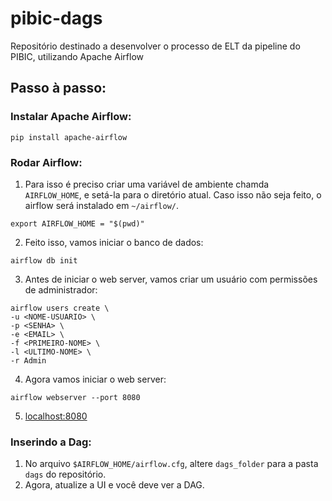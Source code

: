 # pibic-dags
Repositório destinado a desenvolver o processo de ELT da pipeline do PIBIC, utilizando Apache Airflow
## Passo à passo:
### Instalar Apache Airflow:
```
pip install apache-airflow
```
### Rodar Airflow:
1. Para isso é preciso criar uma variável de ambiente chamda `AIRFLOW_HOME`, e setá-la para o diretório atual. Caso isso não seja feito, o airflow será instalado em `~/airflow/`.
```
export AIRFLOW_HOME = "$(pwd)"
```
2. Feito isso, vamos iniciar o banco de dados:
```
airflow db init
```
3. Antes de iniciar o web server, vamos criar um usuário com permissões de administrador:
```
airflow users create \
-u <NOME-USUARIO> \
-p <SENHA> \
-e <EMAIL> \
-f <PRIMEIRO-NOME> \
-l <ULTIMO-NOME> \
-r Admin
```
4. Agora vamos iniciar o web server:  
```
airflow webserver --port 8080
```
5. [localhost:8080](http://localhost:8080/)
### Inserindo a Dag:
1. No arquivo `$AIRFLOW_HOME/airflow.cfg`, altere `dags_folder` para a pasta `dags` do repositório.
2. Agora, atualize a UI e você deve ver a DAG.

